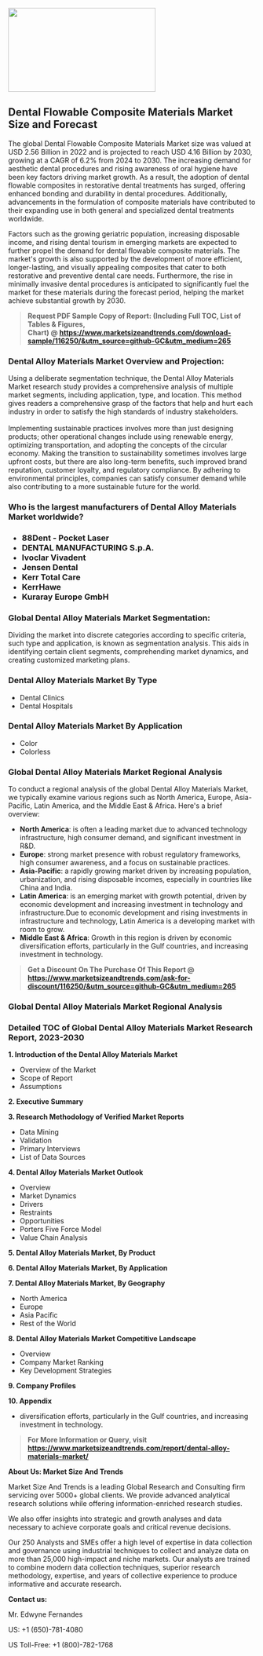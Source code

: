 <p><img class="alignnone size-medium wp-image-20088" src="https://ffe5etoiles.com/wp-content/uploads/2024/12/MST1-300x171.png" alt="" width="300" height="171" /></p><h2>Dental Flowable Composite Materials Market Size and Forecast</h2><p>The global Dental Flowable Composite Materials Market size was valued at USD 2.56 Billion in 2022 and is projected to reach USD 4.16 Billion by 2030, growing at a CAGR of 6.2% from 2024 to 2030. The increasing demand for aesthetic dental procedures and rising awareness of oral hygiene have been key factors driving market growth. As a result, the adoption of dental flowable composites in restorative dental treatments has surged, offering enhanced bonding and durability in dental procedures. Additionally, advancements in the formulation of composite materials have contributed to their expanding use in both general and specialized dental treatments worldwide.</p><p>Factors such as the growing geriatric population, increasing disposable income, and rising dental tourism in emerging markets are expected to further propel the demand for dental flowable composite materials. The market's growth is also supported by the development of more efficient, longer-lasting, and visually appealing composites that cater to both restorative and preventive dental care needs. Furthermore, the rise in minimally invasive dental procedures is anticipated to significantly fuel the market for these materials during the forecast period, helping the market achieve substantial growth by 2030.</p></p><blockquote id="" class=""><strong>Request PDF Sample Copy of Report: (Including Full TOC, List of Tables &amp; Figures, Chart)&nbsp;@&nbsp;<strong><a href="https://www.marketsizeandtrends.com/download-sample/116250/&utm_source=github-GC&utm_medium=265" target="_blank">https://www.marketsizeandtrends.com/download-sample/116250/&utm_source=github-GC&utm_medium=265</a></strong></strong></blockquote><h3 id="" class="">Dental Alloy Materials Market&nbsp;Overview and Projection:</h3><p id="" class="">Using a deliberate segmentation technique, the Dental Alloy Materials Market research study provides a comprehensive analysis of multiple market segments, including application, type, and location. This method gives readers a comprehensive grasp of the factors that help and hurt each industry in order to satisfy the high standards of industry stakeholders. <br /> <br />Implementing sustainable practices involves more than just designing products; other operational changes include using renewable energy, optimizing transportation, and adopting the concepts of the circular economy. Making the transition to sustainability sometimes involves large upfront costs, but there are also long-term benefits, such improved brand reputation, customer loyalty, and regulatory compliance. By adhering to environmental principles, companies can satisfy consumer demand while also contributing to a more sustainable future for the world.</p><h3 id="" class="">Who is the largest manufacturers of&nbsp;Dental Alloy Materials Market worldwide?</h3><h3 class=""><p><ul><li>88Dent - Pocket Laser </li><li> DENTAL MANUFACTURING S.p.A. </li><li> Ivoclar Vivadent </li><li> Jensen Dental </li><li> Kerr Total Care </li><li> KerrHawe </li><li> Kuraray Europe GmbH</li></ul></p></h3><h3 id="" class="">Global&nbsp;Dental Alloy Materials Market Segmentation:</h3><p id="" class="">Dividing the market into discrete categories according to specific criteria, such type and application, is known as segmentation analysis. This aids in identifying certain client segments, comprehending market dynamics, and creating customized marketing plans.</p><h3 id="" class="">Dental Alloy Materials Market&nbsp;By Type</h3><p><p><ul><li>Dental Clinics</li><li> Dental Hospitals</p></li></ul></p></p><h3 id="" class="">Dental Alloy Materials Market&nbsp;By Application</h3><p class=""><p><ul><li>Color</li><li> Colorless</li></ul></p></p><h3 id="" class="">Global Dental Alloy Materials Market Regional Analysis</h3><p id="" class="">To conduct a regional analysis of the global Dental Alloy Materials Market, we typically examine various regions such as North America, Europe, Asia-Pacific, Latin America, and the Middle East &amp; Africa. Here's a brief overview:</p><ul><li><strong>North America</strong>: is often a leading market due to advanced technology infrastructure, high consumer demand, and significant investment in R&amp;D.</li><li><strong>Europe</strong>: strong market presence with robust regulatory frameworks, high consumer awareness, and a focus on sustainable practices.</li><li><strong>Asia-Pacific</strong>: a rapidly growing market driven by increasing population, urbanization, and rising disposable incomes, especially in countries like China and India.</li><li><strong>Latin America</strong>: is an emerging market with growth potential, driven by economic development and increasing investment in technology and infrastructure.Due to economic development and rising investments in infrastructure and technology, Latin America is a developing market with room to grow.</li><li><strong>Middle East &amp; Africa</strong>: Growth in this region is driven by economic diversification efforts, particularly in the Gulf countries, and increasing investment in technology.</li></ul><blockquote id="" class=""><strong>Get a Discount On The Purchase Of This Report @ <strong><a href="https://www.marketsizeandtrends.com/ask-for-discount/116250/&utm_source=github-GC&utm_medium=265" target="_blank">https://www.marketsizeandtrends.com/ask-for-discount/116250/&utm_source=github-GC&utm_medium=265</a></strong></strong></blockquote><h3 id="" class="">Global Dental Alloy Materials Market Regional Analysis</h3><h3 id="" class="">Detailed TOC of Global Dental Alloy Materials Market Research Report, 2023-2030</h3><p id="" class=""><strong>1. Introduction of the Dental Alloy Materials Market</strong></p><ul><li>Overview of the Market</li><li>Scope of Report</li><li>Assumptions</li></ul><p id="" class=""><strong>2. Executive Summary</strong></p><p id="" class=""><strong>3. Research Methodology of Verified Market Reports</strong></p><ul><li>Data Mining</li><li>Validation</li><li>Primary Interviews</li><li>List of Data Sources</li></ul><p id="" class=""><strong>4. Dental Alloy Materials Market Outlook</strong></p><ul><li>Overview</li><li>Market Dynamics</li><li>Drivers</li><li>Restraints</li><li>Opportunities</li><li>Porters Five Force Model</li><li>Value Chain Analysis</li></ul><p id="" class=""><strong>5. Dental Alloy Materials Market, By Product</strong></p><p id="" class=""><strong>6. Dental Alloy Materials Market, By Application</strong></p><p id="" class=""><strong>7. Dental Alloy Materials Market, By Geography</strong></p><ul><li>North America</li><li>Europe</li><li>Asia Pacific</li><li>Rest of the World</li></ul><p id="" class=""><strong>8. Dental Alloy Materials Market Competitive Landscape</strong></p><ul><li>Overview</li><li>Company Market Ranking</li><li>Key Development Strategies</li></ul><p id="" class=""><strong>9. Company Profiles</strong></p><p id="" class=""><strong>10. Appendix</strong></p><ul><li>diversification efforts, particularly in the Gulf countries, and increasing investment in technology.</li></ul><blockquote id="" class=""><strong>For More Information or Query, visit <strong><strong><a href="https://www.marketsizeandtrends.com/report/dental-alloy-materials-market/" target="_blank">https://www.marketsizeandtrends.com/report/dental-alloy-materials-market/</a></strong></strong></strong></blockquote><p id="" class=""><strong>About Us: Market Size And Trends</strong></p><p id="" class="">Market Size And Trends is a leading Global Research and Consulting firm servicing over 5000+ global clients. We provide advanced analytical research solutions while offering information-enriched research studies.</p><p id="" class="">We also offer insights into strategic and growth analyses and data necessary to achieve corporate goals and critical revenue decisions.</p><p id="" class="">Our 250 Analysts and SMEs offer a high level of expertise in data collection and governance using industrial techniques to collect and analyze data on more than 25,000 high-impact and niche markets. Our analysts are trained to combine modern data collection techniques, superior research methodology, expertise, and years of collective experience to produce informative and accurate research.</p><p id="" class=""><strong>Contact us:</strong></p><p id="" class="">Mr. Edwyne Fernandes</p><p id="" class="">US: +1 (650)-781-4080</p><p id="" class="">US Toll-Free: +1 (800)-782-1768</p>
